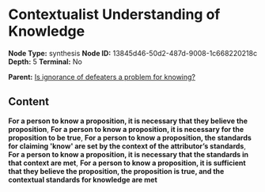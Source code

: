 # Contextualist Understanding of Knowledge

**Node Type:** synthesis
**Node ID:** 13845d46-50d2-487d-9008-1c668220218c
**Depth:** 5
**Terminal:** No

**Parent:** [Is ignorance of defeaters a problem for knowing?](is-ignorance-of-defeaters-a-problem-for-knowing-antithesis-188c2c71-b910-4d20-8d0f-c2d8dae57bde.md)

## Content

**For a person to know a proposition, it is necessary that they believe the proposition**, **For a person to know a proposition, it is necessary for the proposition to be true**, **For a person to know a proposition, the standards for claiming 'know' are set by the context of the attributor’s standards**, **For a person to know a proposition, it is necessary that the standards in that context are met**, **For a person to know a proposition, it is sufficient that they believe the proposition, the proposition is true, and the contextual standards for knowledge are met**

